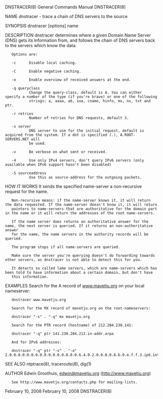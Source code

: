 DNSTRACER(8)                                                  General Commands Manual                                                 DNSTRACER(8)

NAME
       dnstracer - trace a chain of DNS servers to the source

SYNOPSIS
       dnstracer [options] name

DESCRIPTION
       dnstracer determines where a given Domain Name Server (DNS) gets its information from, and follows the chain of DNS servers back to the
       servers which know the data.

       Options are:

       -c      Disable local caching.

       -C      Enable negative caching.

       -o      Enable overview of received answers at the end.

       -q queryclass
               Change the query-class, default is A. You can either specify a number of the type (if you're brave) or one of the following
               strings: a, aaaa, a6, soa, cname, hinfo, mx, ns, txt and ptr.

       -r retries
               Number of retries for DNS requests, default 3.

       -s server
               DNS server to use for the initial request, default is acquired from the system. If a dot is specified (.), A.ROOT-SERVERS.NET will
               be used.

       -v      Be verbose on what sent or received.

       -4      Use only IPv4 servers, don't query IPv6 servers (only available when IPv6 support hasn't been disabled)

       -S sourceaddress
               Use this as source-address for the outgoing packets.

HOW IT WORKS
       It sends the specified name-server a non-recursive request for the name.

       Non-recursive means: if the name-server knows it, it will return the data requested. If the name-server doesn't know it, it will return
       pointers to name-servers that are authoritative for the domain part in the name or it will return the addresses of the root name-servers.

       If the name server does returns an authoritative answer for the name, the next server is queried. If it returns an non-authoritative answer
       for the name, the name servers in the authority records will be queried.

       The program stops if all name-servers are queried.

       Make sure the server you're querying doesn't do forwarding towards other servers, as dnstracer is not able to detect this for you.

       It detects so called lame servers, which are name-servers which has been told to have information about a certain domain, but don't have
       this information.

EXAMPLES
       Search for the A record of www.mavetju.org on your local nameserver:

       dnstracer www.mavetju.org

       Search for the MX record of mavetju.org on the root-nameservers:

       dnstracer "-s" . "-q" mx mavetju.org

       Search for the PTR record (hostname) of 212.204.230.141:

       dnstracer "-q" ptr 141.230.204.212.in-addr.arpa

       And for IPv6 addresses:

       dnstracer "-q" ptr "-s" . "-o" 2.0.0.0.0.0.0.0.0.0.0.0.0.0.0.0.0.6.4.0.2.0.0.0.0.8.b.0.e.f.f.3.ip6.int

SEE ALSO
       ntptrace(8), traceroute(8), dig(1)

AUTHOR
       Edwin Groothuis, edwin@mavetju.org (http://www.mavetju.org)

       See http://www.mavetju.org/contacts.php for mailing-lists.

February 10, 2008                                                February 10, 2008                                                    DNSTRACER(8)
